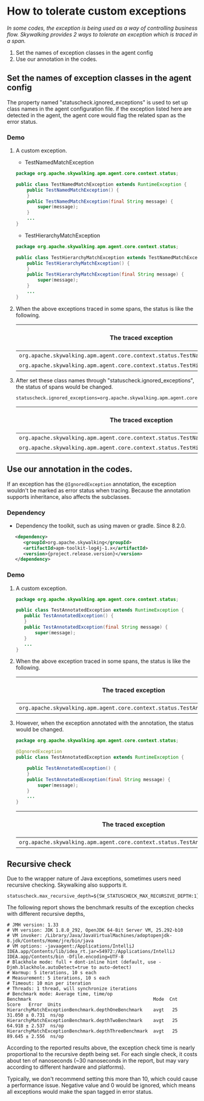 # How to tolerate custom exceptions
*In some codes, the exception is being used as a way of controlling business flow. Skywalking provides 2 ways to tolerate an exception which is traced in a span.*
1. Set the names of exception classes in the agent config
2. Use our annotation in the codes.

## Set the names of exception classes in the agent config
The property named  "statuscheck.ignored_exceptions" is used to set up class names in the agent configuration file. if the exception listed here are detected in the agent, the agent core would flag the related span as the error status.

### Demo
1. A custom exception.

    - TestNamedMatchException
    ```java
    package org.apache.skywalking.apm.agent.core.context.status;
   
    public class TestNamedMatchException extends RuntimeException {
        public TestNamedMatchException() {
        }
        public TestNamedMatchException(final String message) {
            super(message);
        }
        ...
    }
    ```
    - TestHierarchyMatchException
    ```java
    package org.apache.skywalking.apm.agent.core.context.status;
    
    public class TestHierarchyMatchException extends TestNamedMatchException {
        public TestHierarchyMatchException() {
        }
        public TestHierarchyMatchException(final String message) {
            super(message);
        }
        ...
    }
    ```
2. When the above exceptions traced in some spans, the status is like the following.

     The traced exception | Final span status |
     ----------- | ---------- |
     `org.apache.skywalking.apm.agent.core.context.status.TestNamedMatchException`  | true |
     `org.apache.skywalking.apm.agent.core.context.status.TestHierarchyMatchException`  | true |
3. After set these class names through "statuscheck.ignored_exceptions", the status of spans would be changed.

    ```
    statuscheck.ignored_exceptions=org.apache.skywalking.apm.agent.core.context.status.TestNamedMatchException
    ```

     The traced exception | Final span status |
     ----------- | ---------- |
     `org.apache.skywalking.apm.agent.core.context.status.TestNamedMatchException`  | false |
     `org.apache.skywalking.apm.agent.core.context.status.TestHierarchyMatchException`  | false |

## Use our annotation in the codes.
If an exception has the `@IgnoredException` annotation, the exception wouldn't be marked as error status when tracing. Because the annotation supports inheritance, also affects the subclasses.

### Dependency
* Dependency the toolkit, such as using maven or gradle. Since 8.2.0.
```xml
   <dependency>
      <groupId>org.apache.skywalking</groupId>
      <artifactId>apm-toolkit-log4j-1.x</artifactId>
      <version>{project.release.version}</version>
   </dependency>
```
### Demo
 1. A custom exception.
 
     ```java
    package org.apache.skywalking.apm.agent.core.context.status;
    
    public class TestAnnotatedException extends RuntimeException {
        public TestAnnotatedException() {
        }
        public TestAnnotatedException(final String message) {
            super(message);
        }
        ...
    }
    ```
 2. When the above exception traced in some spans, the status is like the following.
 
      The traced exception | Final span status |
      ----------- | ---------- |
      `org.apache.skywalking.apm.agent.core.context.status.TestAnnotatedException`  | true |

 3. However, when the exception annotated with the annotation, the status would be changed.

    ```java
    package org.apache.skywalking.apm.agent.core.context.status;
    
    @IgnoredException
    public class TestAnnotatedException extends RuntimeException {
    
        public TestAnnotatedException() {
        }
        public TestAnnotatedException(final String message) {
            super(message);
        }
        ...    
    }
    ```
    
     The traced exception | Final span status |
      ----------- | ---------- |
      `org.apache.skywalking.apm.agent.core.context.status.TestAnnotatedException`  | false |

## Recursive check
Due to the wrapper nature of Java exceptions, sometimes users need recursive checking. Skywalking also supports it. 

```
statuscheck.max_recursive_depth=${SW_STATUSCHECK_MAX_RECURSIVE_DEPTH:1}
```

The following report shows the benchmark results of the exception checks with different recursive depths,

```
# JMH version: 1.33
# VM version: JDK 1.8.0_292, OpenJDK 64-Bit Server VM, 25.292-b10
# VM invoker: /Library/Java/JavaVirtualMachines/adoptopenjdk-8.jdk/Contents/Home/jre/bin/java
# VM options: -javaagent:/Applications/IntelliJ IDEA.app/Contents/lib/idea_rt.jar=54972:/Applications/IntelliJ IDEA.app/Contents/bin -Dfile.encoding=UTF-8
# Blackhole mode: full + dont-inline hint (default, use -Djmh.blackhole.autoDetect=true to auto-detect)
# Warmup: 5 iterations, 10 s each
# Measurement: 5 iterations, 10 s each
# Timeout: 10 min per iteration
# Threads: 1 thread, will synchronize iterations
# Benchmark mode: Average time, time/op
Benchmark                                             Mode  Cnt   Score   Error  Units
HierarchyMatchExceptionBenchmark.depthOneBenchmark    avgt   25  31.050 ± 0.731  ns/op
HierarchyMatchExceptionBenchmark.depthTwoBenchmark    avgt   25  64.918 ± 2.537  ns/op
HierarchyMatchExceptionBenchmark.depthThreeBenchmark  avgt   25  89.645 ± 2.556  ns/op
```

According to the reported results above, the exception check time is nearly proportional to the recursive depth being set.
For each single check, it costs about ten of nanoseconds (~30 nanoseconds in the report, but may vary according 
to different hardware and platforms).

Typically, we don't recommend setting this more than 10, which could cause a performance issue. 
Negative value and 0 would be ignored, which means all exceptions would make the span tagged in error status.
